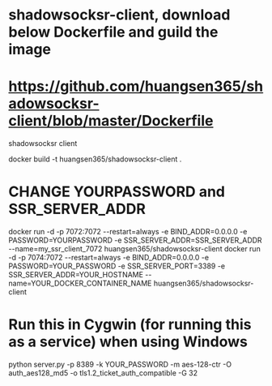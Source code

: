 # shadowsocksr-client, download below Dockerfile and guild the image
# https://github.com/huangsen365/shadowsocksr-client/blob/master/Dockerfile
shadowsocksr client

docker build -t huangsen365/shadowsocksr-client .

# CHANGE YOURPASSWORD and SSR_SERVER_ADDR
docker run -d -p 7072:7072 --restart=always -e BIND_ADDR=0.0.0.0 -e PASSWORD=YOURPASSWORD -e SSR_SERVER_ADDR=SSR_SERVER_ADDR --name=my_ssr_client_7072 huangsen365/shadowsocksr-client
docker run -d -p 7074:7072 --restart=always -e BIND_ADDR=0.0.0.0 -e PASSWORD=YOUR_PASSWORD -e SSR_SERVER_PORT=3389 -e SSR_SERVER_ADDR=YOUR_HOSTNAME --name=YOUR_DOCKER_CONTAINER_NAME huangsen365/shadowsocksr-client

# Run this in Cygwin (for running this as a service) when using Windows
python server.py -p 8389 -k YOUR_PASSWORD -m aes-128-ctr -O auth_aes128_md5 -o tls1.2_ticket_auth_compatible -G 32
